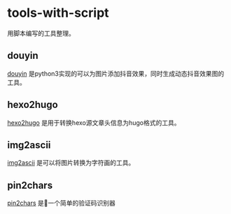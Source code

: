 # tools-with-script

用脚本编写的工具整理。

## douyin

[douyin](douyin/douyin.py) 是python3实现的可以为图片添加抖音效果，同时生成动态抖音效果图的工具。

## hexo2hugo

[hexo2hugo](hexo2hugo/hexo2hugo.py) 是用于转换hexo源文章头信息为hugo格式的工具。

## img2ascii

[img2ascii](img2ascii/img2ascii) 是可以将图片转换为字符画的工具。

## pin2chars

[pin2chars](pin2chars/pin2chars) 是一个简单的验证码识别器